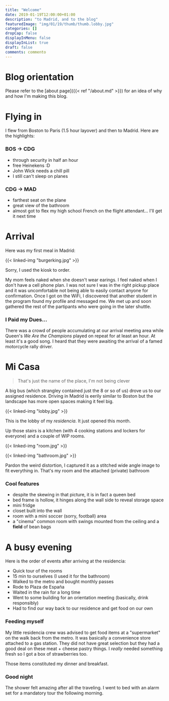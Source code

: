 ```yaml
---
title: "Welcome"
date: 2019-01-19T12:00:00+01:00
description: "to Madrid, and to the blog"
featuredImage: "img/01/19/thumb/thumb.lobby.jpg"
categories: []
dropCap: false
displayInMenu: false
displayInList: true
draft: false
comments: commento
---
```


# Blog orientation

Please refer to the [about page]({{< ref "/about.md" >}}) for an idea of why and how I'm making this blog.


# Flying in

I flew from Boston to Paris (1.5 hour layover) and then to Madrid. Here are the highlights:

### BOS → CDG

* through security in half an hour
* free Heinekens :D
* John Wick needs a chill pill
* I still can't sleep on planes

### CDG → MAD

* farthest seat on the plane
* great view of the bathroom
* almost got to flex my high school French on the flight attendant... I'll get it next time

# Arrival

Here was my first meal in Madrid:

{{< linked-img "burgerking.jpg" >}}

Sorry, I used the kiosk to order.

My mom feels naked when she doesn't wear earings. I feel naked when I don't have a cell phone plan. I was not sure I was in the right pickup place and it was uncomfortable not being able to easily contact anyone for confirmation. Once I got on the WiFi, I discovered that another student in the program found my profile and messaged me. We met up and soon gathered the rest of the partipants who were going in the later shuttle.


### I Paid my Dues...

There was a crowd of people accumulating at our arrival meeting area while Queen's *We Are the Champions* played on repeat for at least an hour. At least it's a good song. I heard that they were awaiting the arrival of a famed motorcycle rally driver.

# Mi Casa

 > That's just the name of the place, I'm not being clever

A big bus (which strangley contained just the 8 or so of us) drove us to our assigned residence. Driving in Madrid is eerily similar to Boston but the landscape has more open spaces making it feel big.

{{< linked-img "lobby.jpg" >}}

This is the lobby of my *residencia*. It just opened this month.

Up those stairs is a kitchen (with 4 cooking stations and lockers for everyone) and a couple of WIP rooms.

{{< linked-img "room.jpg" >}}

{{< linked-img "bathroom.jpg" >}}

Pardon the weird distortion, I captured it as a stitched wide angle image to fit everything in. That's my room and the attached (private) bathroom

### Cool features

* despite the skewing in that picture, it is in fact a queen bed
* bed frame is hollow, it hinges along the wall side to reveal storage space
* mini fridge
* closet built into the wall
* room with a mini soccer (sorry, football) area
* a "cinema" common room with swings mounted from the ceiling and a **field** of bean bags


# A busy evening

Here is the order of events after arriving at the residencia:

* Quick tour of the rooms
* 15 min to ourselves (I used it for the bathroom)
* Walked to the metro and bought monthly passes
* Rode to Plaza de España
* Waited in the rain for a long time
* Went to some building for an orientation meeting (basically, drink responsibly)
* Had to find our way back to our residence and get food on our own

### Feeding myself

My little residencia crew was advised to get food items at a "supermarket" on the walk back from the metro. It was basically a convenience store attached to a gas station. They did not have great selection but they had a good deal on these meat + cheese pastry things. I *really* needed something fresh so I got a box of strawberries too.

Those items constituted my dinner and breakfast.

### Good night

The shower felt amazing after all the traveling. I went to bed with an alarm set for a mandatory tour the following morning.